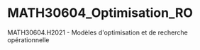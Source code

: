 # MATH30604_Optimisation_RO
MATH30604.H2021 - Modèles d'optimisation et de recherche opérationnelle
